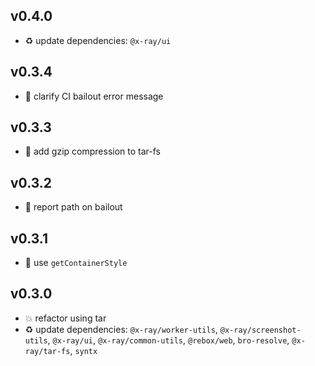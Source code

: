 ## v0.4.0

* ♻️ update dependencies: `@x-ray/ui`

## v0.3.4

* 🐞 clarify CI bailout error message

## v0.3.3

* 🐞 add gzip compression to tar-fs

## v0.3.2

* 🐞 report path on bailout

## v0.3.1

* 🐞 use `getContainerStyle`

## v0.3.0

* 💥 refactor using tar
* ♻️ update dependencies: `@x-ray/worker-utils`, `@x-ray/screenshot-utils`, `@x-ray/ui`, `@x-ray/common-utils`, `@rebox/web`, `bro-resolve`, `@x-ray/tar-fs`, `syntx`
